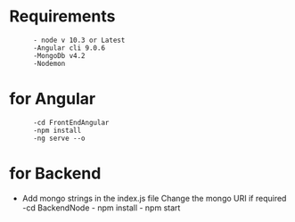 # Requirements
          - node v 10.3 or Latest
          -Angular cli 9.0.6
          -MongoDb v4.2
          -Nodemon

# for Angular
          -cd FrontEndAngular
          -npm install
          -ng serve --o
# for Backend 
  - Add mongo strings in the index.js file Change the mongo URI if required
          -cd BackendNode
          - npm install
          - npm start
          
